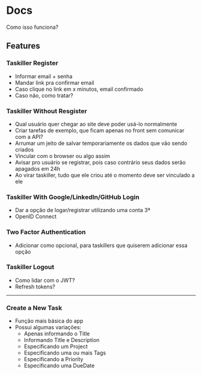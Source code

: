 # Docs

Como isso funciona?

## Features

### Taskiller Register
- Informar email + senha
- Mandar link pra confirmar email
- Caso clique no link em x minutos, email confirmado
- Caso não, como tratar?

### Taskiller Without Resgister
- Qual usuário quer chegar ao site deve poder usá-lo normalmente
- Criar tarefas de exemplo, que ficam apenas no front sem comunicar com a API?
- Arrumar um jeito de salvar temporariamente os dados que vão sendo criados
- Vincular com o browser ou algo assim
- Avisar pro usuário se registrar, pois caso contrário seus dados serão apagados em 24h
- Ao virar taskiller, tudo que ele criou até o momento deve ser vinculado a ele

### Taskiller With Google/LinkedIn/GitHub Login
- Dar a opção de logar/registrar utilizando uma conta 3ª
- OpenID Connect

### Two Factor Authentication
- Adicionar como opcional, para taskillers que quiserem adicionar essa opção

### Taskiller Logout
- Como lidar com o JWT?
- Refresh tokens?

- - - - - - - - - - - - - - - - - - - - - - - - - - - - - - - - - - - - - - - - - - - - - - - - - -

### Create a New Task
- Função mais básica do app
- Possui algumas variações:
    - Apenas informando o Title
    - Informando Title e Description
    - Especificando um Project
    - Especificando uma ou mais Tags
    - Especificando a Priority
    - Especificando uma DueDate

